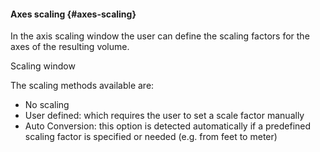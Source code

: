 #### Axes scaling {#axes-scaling}

In the axis scaling window the user can define the scaling factors for the axes of the resulting volume.

Scaling window

The scaling methods available are:

*   No scaling
*   User defined: which requires the user to set a scale factor manually
*   Auto Conversion: this option is detected automatically if a predefined scaling factor is specified or needed (e.g. from feet to meter)